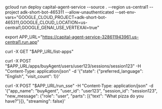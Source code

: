 
gcloud run deploy capital-agent-service --source . --region us-central1 --project adk-short-bot-465311 --allow-unauthenticated --set-env-vars="GOOGLE_CLOUD_PROJECT=adk-short-bot-465311,GOOGLE_CLOUD_LOCATION=us-central1,GOOGLE_GENAI_USE_VERTEXAI=true"


export APP_URL="https://capital-agent-service-328611943961.us-central1.run.app"

curl -X GET "$APP_URL/list-apps"         

curl -X POST "$APP_URL/apps/buyAgent/users/user123/sessions/session123" -H "Content-Type: application/json" -d '{"state": {"preferred_language": "English", "visit_count": 1}}'

curl -X POST "$APP_URL/run_sse" -H "Content-Type: application/json" -d '{"app_name": "buyAgent", "user_id": "user123", "session_id": "session123", "new_message": {"role": "user", "parts": [{"text": "What pizza do you have?"}]}, "streaming": false}'
